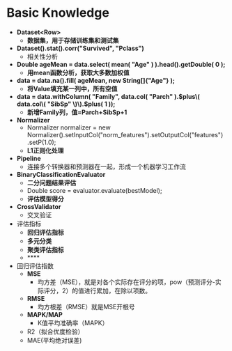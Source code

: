 # Basic Knowledge

* **Dataset&lt;Row&gt;**
  * **数据集，用于存储训练集和测试集**
* **Dataset\(\).stat\(\).corr\("Survived", "Pclass"\)**
  * 相关性分析
* **Double ageMean = data.select\( mean\( "Age" \) \).head\(\).getDouble\( 0 \);**
  * **用mean函数分析，获取大多数加权值**
* **data = data.na\(\).fill\( ageMean, new String\[\]{"Age"} \);**
  * **将Value填充某一列中，所有空值**
* **data = data.withColumn\( "Family", data.col\( "Parch" \).$plus\( data.col\( "SibSp" \)\).$plus\( 1 \)\);**
  * **新增Family列，值=Parch+SibSp+1**
* **Normalizer**
  * Normalizer normalizer = new Normalizer\(\).setInputCol\("norm\_features"\).setOutputCol\("features"\) .setP\(1.0\);
  * **L1正则化处理**
* **Pipeline**
  * 连接多个转换器和预测器在一起，形成一个机器学习工作流
* **BinaryClassificationEvaluator**
  * **二分问题结果评估**
  * Double score = evaluator.evaluate\(bestModel\);
  * **评估模型得分**
* **CrossValidator**
  * 交叉验证
* 评估指标
  * **回归评估指标**
  * **多元分类**
  * **聚类评估指标**
  * \*\*\*\*
* 回归评估指数
  * **MSE**
    * 均方差（MSE），就是对各个实际存在评分的项，pow（预测评分-实际评分，2）的值进行累加，在除以项数。
  * **RMSE**
    * 均方根差（RMSE）就是MSE开根号
  * **MAPK/MAP**
    * K值平均准确率（MAPK）
  * R2（拟合优度检验）
  * MAE\(平均绝对误差\)

